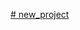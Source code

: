 [# new_project](https://www.figma.com/file/JEh0Ug6W3wa2bOpO7OtQW1/Agile-Dreamers?type=design&node-id=0-1&t=WNzMHhBfDd2Fltrq-0)
